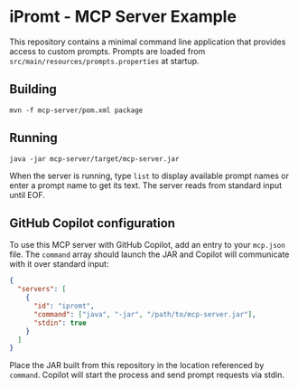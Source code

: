 # iPromt - MCP Server Example

This repository contains a minimal command line application that provides access to custom prompts.
Prompts are loaded from `src/main/resources/prompts.properties` at startup.

## Building

```
mvn -f mcp-server/pom.xml package
```

## Running

```
java -jar mcp-server/target/mcp-server.jar
```

When the server is running, type `list` to display available prompt names or enter a prompt name to get its text. The server reads from standard input until EOF.


## GitHub Copilot configuration

To use this MCP server with GitHub Copilot, add an entry to your `mcp.json` file. The `command` array should launch the JAR and Copilot will communicate with it over standard input:

```json
{
  "servers": [
    {
      "id": "ipromt",
      "command": ["java", "-jar", "/path/to/mcp-server.jar"],
      "stdin": true
    }
  ]
}
```

Place the JAR built from this repository in the location referenced by `command`. Copilot will start the process and send prompt requests via stdin.



